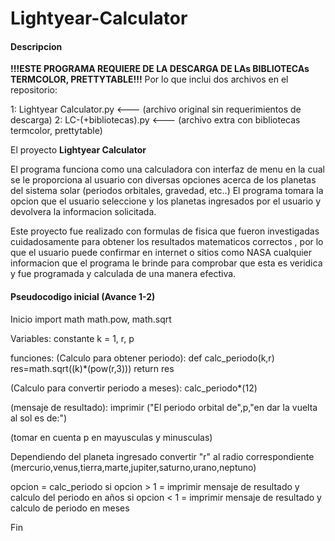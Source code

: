 # Lightyear-Calculator
#### Descripcion

**!!!ESTE PROGRAMA REQUIERE DE LA DESCARGA DE LAs BIBLIOTECAs TERMCOLOR, PRETTYTABLE!!!**
Por lo que inclui dos archivos en el repositorio:

1: Lightyear Calculator.py <--- (archivo original sin requerimientos de descarga)
2: LC-(+bibliotecas).py <--- (archivo extra con bibliotecas termcolor, prettytable)

El proyecto **Lightyear Calculator**

El programa funciona como una calculadora con interfaz de menu
en la cual se le proporciona al usuario con diversas opciones 
acerca de los planetas del sistema solar (periodos orbitales,
gravedad, etc..)
El programa tomara la opcion que el usuario seleccione y los 
planetas ingresados por el usuario y devolvera la informacion
solicitada.

Este proyecto fue realizado con formulas de fisica que fueron investigadas cuidadosamente para obtener los resultados matematicos correctos 
, por lo que el usuario puede confirmar en internet o sitios como NASA cualquier informacion que el programa le brinde para comprobar que esta es veridica y fue programada y calculada de una manera efectiva.





#### Pseudocodigo inicial (Avance 1-2)
Inicio
import math
math.pow, math.sqrt

Variables:
constante k = 1, r, p

funciones:
(Calculo para obtener periodo):
def calc_periodo(k,r)
 res=math.sqrt((k)*(pow(r,3)))
  return res

(Calculo para convertir periodo a meses):
calc_periodo*(12)

(mensaje de resultado):
imprimir ("El periodo orbital de",p,"en dar la vuelta al sol es de:")

(tomar en cuenta p en mayusculas y minusculas)

Dependiendo del planeta ingresado convertir "r" al radio correspondiente
(mercurio,venus,tierra,marte,jupiter,saturno,urano,neptuno)

opcion = calc_periodo
si opcion > 1 = imprimir mensaje de resultado y calculo del periodo en años
si opcion < 1 = imprimir mensaje de resultado y calculo de periodo en meses
  
Fin
